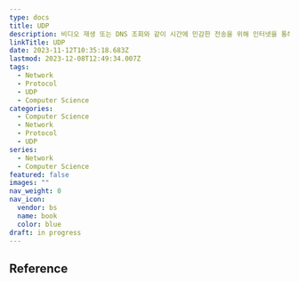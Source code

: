 ```yaml
---
type: docs
title: UDP
description: 비디오 재생 또는 DNS 조회와 같이 시간에 민감한 전송을 위해 인터넷을 통해 사용
linkTitle: UDP
date: 2023-11-12T10:35:18.683Z
lastmod: 2023-12-08T12:49:34.007Z
tags:
  - Network
  - Protocol
  - UDP
  - Computer Science
categories:
  - Computer Science
  - Network
  - Protocol
  - UDP
series:
  - Network
  - Computer Science
featured: false
images: ""
nav_weight: 0
nav_icon:
  vendor: bs
  name: book
  color: blue
draft: in progress
---
```


## Reference
